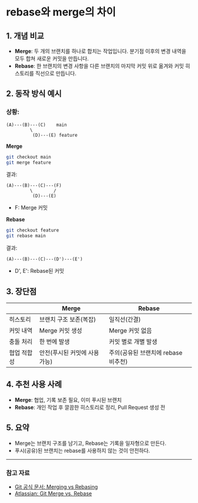# rebase와 merge의 차이

## 1. 개념 비교
- **Merge**: 두 개의 브랜치를 하나로 합치는 작업입니다. 분기점 이후의 변경 내역을 모두 합쳐 새로운 커밋을 만듭니다.
- **Rebase**: 한 브랜치의 변경 사항을 다른 브랜치의 마지막 커밋 위로 옮겨와 커밋 히스토리를 직선으로 만듭니다.

## 2. 동작 방식 예시
### 상황:
```
(A)---(B)---(C)    main
         \
          (D)---(E) feature
```

**Merge**
```bash
git checkout main
git merge feature
```
결과:
```
(A)---(B)---(C)---(F)
         \        /
          (D)---(E)
```
- F: Merge 커밋

**Rebase**
```bash
git checkout feature
git rebase main
```
결과:
```
(A)---(B)---(C)---(D')---(E')
```
- D', E': Rebase된 커밋

## 3. 장단점

|             | Merge                            | Rebase                                 |
|-------------|----------------------------------|----------------------------------------|
| 히스토리    | 브랜치 구조 보존(복잡)            | 일직선(간결)                           |
| 커밋 내역   | Merge 커밋 생성                   | Merge 커밋 없음                        |
| 충돌 처리   | 한 번에 발생                      | 커밋 별로 개별 발생                    |
| 협업 적합성 | 안전(푸시된 커밋에 사용 가능)      | 주의(공유된 브랜치에 rebase 비추천)    |

## 4. 추천 사용 사례
- **Merge**: 협업, 기록 보존 필요, 이미 푸시된 브랜치
- **Rebase**: 개인 작업 후 깔끔한 히스토리로 정리, Pull Request 생성 전

## 5. 요약
- Merge는 브랜치 구조를 남기고, Rebase는 기록을 일자형으로 만든다.
- 푸시(공유)된 브랜치는 rebase를 사용하지 않는 것이 안전하다.

---

### 참고 자료
- [Git 공식 문서: Merging vs Rebasing](https://git-scm.com/book/ko/v2/Git%EC%9D%98-%EA%B8%B0%EB%B3%B8-%EB%B0%A9%EC%9E%90-%EB%B8%8C%EB%9E%9C%EC%B9%98-%EA%B4%80%EB%A6%AC%ED%95%98%EA%B8%B0)
- [Atlassian: Git Merge vs. Rebase](https://www.atlassian.com/git/tutorials/merging-vs-rebasing)
